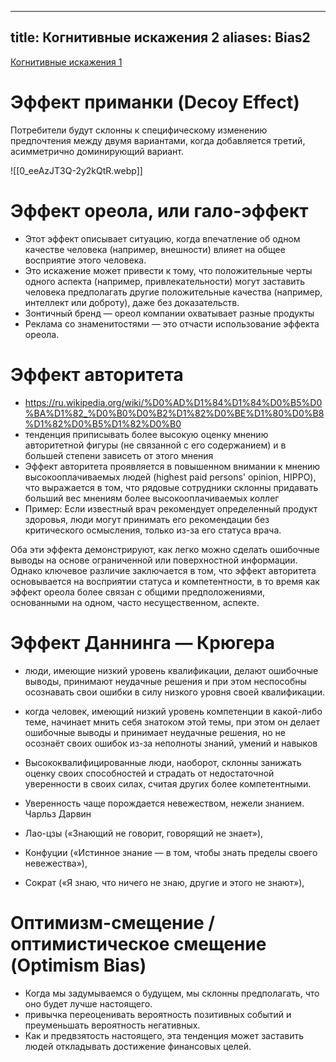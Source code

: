 
---
title: Когнитивные искажения 2
aliases: Bias2
---

[Когнитивные искажения 1](notes/bias.md)

# Эффект приманки (Decoy Effect)
Потребители будут склонны к специфическому изменению предпочтения между двумя вариантами, когда добавляется третий, асимметрично доминирующий вариант.

![[0_eeAzJT3Q-2y2kQtR.webp]]

# Эффект ореола, или гало-эффект

- Этот эффект описывает ситуацию, когда впечатление об одном качестве человека (например, внешности) влияет на общее восприятие этого человека.
- Это искажение может привести к тому, что положительные черты одного аспекта (например, привлекательности) могут заставить человека предполагать другие положительные качества (например, интеллект или доброту), даже без доказательств.
- Зонтичный бренд — ореол компании охватывает разные продукты
- Реклама со знаменитостями — это отчасти использование эффекта ореола.

# Эффект авторитета
- https://ru.wikipedia.org/wiki/%D0%AD%D1%84%D1%84%D0%B5%D0%BA%D1%82_%D0%B0%D0%B2%D1%82%D0%BE%D1%80%D0%B8%D1%82%D0%B5%D1%82%D0%B0
- тенденция приписывать более высокую оценку мнению авторитетной фигуры (не связанной с его содержанием) и в большей степени зависеть от этого мнения
- Эффект авторитета проявляется в повышенном внимании к мнению высокооплачиваемых людей (highest paid persons' opinion, HIPPO), что выражается в том, что рядовые сотрудники склонны придавать больший вес мнениям более высокооплачиваемых коллег
- Пример: Если известный врач рекомендует определенный продукт здоровья, люди могут принимать его рекомендации без критического осмысления, только из-за его статуса врача.


Оба эти эффекта демонстрируют, как легко можно сделать ошибочные выводы на основе ограниченной или поверхностной информации. Однако ключевое различие заключается в том, что эффект авторитета основывается на восприятии статуса и компетентности, в то время как эффект ореола более связан с общими предположениями, основанными на одном, часто несущественном, аспекте.

# Эффект Даннинга — Крюгера
- люди, имеющие низкий уровень квалификации, делают ошибочные выводы, принимают неудачные решения и при этом неспособны осознавать свои ошибки в силу низкого уровня своей квалификации.
- когда человек, имеющий низкий уровень компетенции в какой-либо теме, начинает мнить себя знатоком этой темы, при этом он делает ошибочные выводы и принимает неудачные решения, но не осознаёт своих ошибок из-за неполноты знаний, умений и навыков
- Высококвалифицированные люди, наоборот, склонны занижать оценку своих способностей и страдать от недостаточной уверенности в своих силах, считая других более компетентными.

- Уверенность чаще порождается невежеством, нежели знанием. Чарльз Дарвин
- Лао-цзы («Знающий не говорит, говорящий не знает»),
- Конфуции («Истинное знание — в том, чтобы знать пределы своего невежества»),
- Сократ («Я знаю, что ничего не знаю, другие и этого не знают»),


# Оптимизм-смещение / оптимистическое смещение (Optimism Bias)
- Когда мы задумываемся о будущем, мы склонны предполагать, что оно будет лучше настоящего. 
- привычка переоценивать вероятность позитивных событий и преуменьшать вероятность негативных. 
- Как и предвзятость настоящего, эта тенденция может заставить людей откладывать достижение финансовых целей.